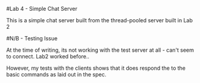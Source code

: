 #Lab 4 - Simple Chat Server

This is a simple chat server built from the thread-pooled server built in Lab 2

#N/B - Testing Issue
	
At the time of writing, its not working with the test server at all - can't seem to connect. Lab2 worked before..

However, my tests with the clients shows that it does respond the to the basic commands as laid out 
in the spec.